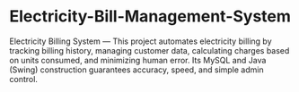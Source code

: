 # Electricity-Bill-Management-System
Electricity Billing System — This project automates electricity billing by tracking billing history, managing customer data, calculating charges based on units consumed, and minimizing human error. Its MySQL and Java (Swing) construction guarantees accuracy, speed, and simple admin control.
